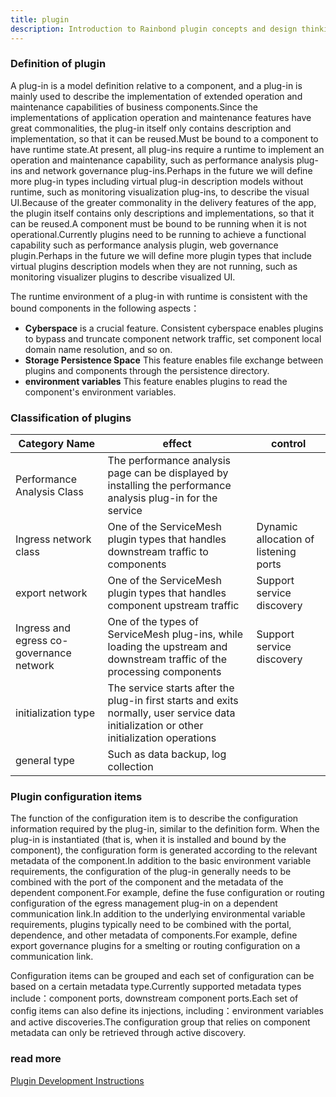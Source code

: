 ```yaml
---
title: plugin
description: Introduction to Rainbond plugin concepts and design thinking
---
```


### Definition of plugin

A plug-in is a model definition relative to a component, and a plug-in is mainly used to describe the implementation of extended operation and maintenance capabilities of business components.Since the implementations of application operation and maintenance features have great commonalities, the plug-in itself only contains description and implementation, so that it can be reused.Must be bound to a component to have runtime state.At present, all plug-ins require a runtime to implement an operation and maintenance capability, such as performance analysis plug-ins and network governance plug-ins.Perhaps in the future we will define more plug-in types including virtual plug-in description models without runtime, such as monitoring visualization plug-ins, to describe the visual UI.Because of the greater commonality in the delivery features of the app, the plugin itself contains only descriptions and implementations, so that it can be reused.A component must be bound to be running when it is not operational.Currently plugins need to be running to achieve a functional capability such as performance analysis plugin, web governance plugin.Perhaps in the future we will define more plugin types that include virtual plugins description models when they are not running, such as monitoring visualizer plugins to describe visualized UI.

The runtime environment of a plug-in with runtime is consistent with the bound components in the following aspects：

- <b>Cyberspace</b> is a crucial feature. Consistent cyberspace enables plugins to bypass and truncate component network traffic, set component local domain name resolution, and so on.
- <b>Storage Persistence Space</b> This feature enables file exchange between plugins and components through the persistence directory.
- <b>environment variables</b> This feature enables plugins to read the component's environment variables.

### Classification of plugins

| Category Name                            | effect                                                                                                                                    | control                               |
| ---------------------------------------- | ----------------------------------------------------------------------------------------------------------------------------------------- | ------------------------------------- |
| Performance Analysis Class               | The performance analysis page can be displayed by installing the performance analysis plug-in for the service                             |                                       |
| Ingress network class                    | One of the ServiceMesh plugin types that handles downstream traffic to components                                                         | Dynamic allocation of listening ports |
| export network                           | One of the ServiceMesh plugin types that handles component upstream traffic                                                               | Support service discovery             |
| Ingress and egress co-governance network | One of the types of ServiceMesh plug-ins, while loading the upstream and downstream traffic of the processing components                  | Support service discovery             |
| initialization type                      | The service starts after the plug-in first starts and exits normally, user service data initialization or other initialization operations |                                       |
| general type                             | Such as data backup, log collection                                                                                                       |                                       |

### Plugin configuration items

The function of the configuration item is to describe the configuration information required by the plug-in, similar to the definition form. When the plug-in is instantiated (that is, when it is installed and bound by the component), the configuration form is generated according to the relevant metadata of the component.In addition to the basic environment variable requirements, the configuration of the plug-in generally needs to be combined with the port of the component and the metadata of the dependent component.For example, define the fuse configuration or routing configuration of the egress management plug-in on a dependent communication link.In addition to the underlying environmental variable requirements, plugins typically need to be combined with the portal, dependence, and other metadata of components.For example, define export governance plugins for a smelting or routing configuration on a communication link.

Configuration items can be grouped and each set of configuration can be based on a certain metadata type.Currently supported metadata types include：component ports, downstream component ports.Each set of config items can also define its injections, including：environment variables and active discoveries.The configuration group that relies on component metadata can only be retrieved through active discovery.

### read more

[Plugin Development Instructions](/docs/use-manual/team-manage/plugin-manage/plugin-design-develop/)
